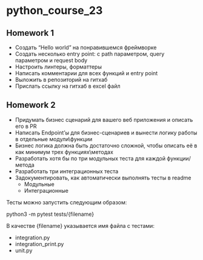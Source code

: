 # python_course_23

## Homework 1

+ Создать “Hello world” на понравившемся фреймворке
+ Создать несколько entry point: с path параметром, query параметром и request body
+ Настроить линтеры, форматтеры
+ Написать комментарии для всех функций и entry point
+ Выложить в репозиторий на гитхаб
+ Прислать ссылку на гитхаб в excel файл

## Homework 2

+ Придумать бизнес сценарий для вашего веб приложения и описать его в PR
+ Написать Endpoint’ы для бизнес-сценариев и вынести логику работы в отдельные модули\функции
+ Бизнес логика должна быть достаточно сложной, чтобы описать её в как минимум трех функциях\методах
+ Разработать хотя бы по три модульных теста для каждой функции/метода
+ Разработать три интеграционных теста
+ Задокументировать, как автоматически выполнять тесты в readme
  + Модульные
  + Интеграционные

Тесты можно запустить следующим образом:

python3 -m pytest tests/{filename}

В качестве {filename} указывается имя файла с тестами:

+ integration.py
+ integration_print.py
+ unit.py
